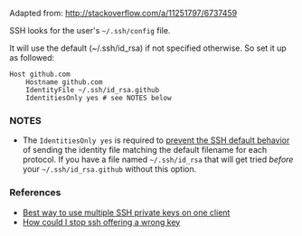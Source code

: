 Adapted from: http://stackoverflow.com/a/11251797/6737459

SSH looks for the user's `~/.ssh/config` file.

It will use the default (~/.ssh/id_rsa) if not specified otherwise. So set it up as followed:

    Host github.com
        Hostname github.com
        IdentityFile ~/.ssh/id_rsa.github
        IdentitiesOnly yes # see NOTES below

### NOTES
- The `IdentitiesOnly yes` is required to [prevent the SSH default behavior][2] of sending the identity file matching the default filename for each protocol. If you have a file named `~/.ssh/id_rsa` that will get tried *before* your `~/.ssh/id_rsa.github` without this option.

### References

- [Best way to use multiple SSH private keys on one client][1]
- [How could I stop ssh offering a wrong key][2]

[1]: http://stackoverflow.com/questions/2419566/best-way-to-use-multiple-ssh-private-keys-on-one-client
[2]: http://serverfault.com/questions/450796/how-could-i-stop-ssh-offering-a-wrong-key/450807#450807 "foo"
